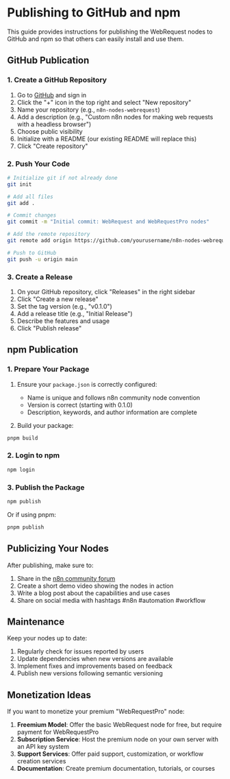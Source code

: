 # Publishing to GitHub and npm

This guide provides instructions for publishing the WebRequest nodes to GitHub and npm so that others can easily install and use them.

## GitHub Publication

### 1. Create a GitHub Repository

1. Go to [GitHub](https://github.com/) and sign in
2. Click the "+" icon in the top right and select "New repository"
3. Name your repository (e.g., `n8n-nodes-webrequest`)
4. Add a description (e.g., "Custom n8n nodes for making web requests with a headless browser")
5. Choose public visibility
6. Initialize with a README (our existing README will replace this)
7. Click "Create repository"

### 2. Push Your Code

```bash
# Initialize git if not already done
git init

# Add all files
git add .

# Commit changes
git commit -m "Initial commit: WebRequest and WebRequestPro nodes"

# Add the remote repository
git remote add origin https://github.com/yourusername/n8n-nodes-webrequest.git

# Push to GitHub
git push -u origin main
```

### 3. Create a Release

1. On your GitHub repository, click "Releases" in the right sidebar
2. Click "Create a new release"
3. Set the tag version (e.g., "v0.1.0")
4. Add a release title (e.g., "Initial Release")
5. Describe the features and usage
6. Click "Publish release"

## npm Publication

### 1. Prepare Your Package

1. Ensure your `package.json` is correctly configured:
   - Name is unique and follows n8n community node convention
   - Version is correct (starting with 0.1.0)
   - Description, keywords, and author information are complete

2. Build your package:
```bash
pnpm build
```

### 2. Login to npm

```bash
npm login
```

### 3. Publish the Package

```bash
npm publish
```

Or if using pnpm:

```bash
pnpm publish
```

## Publicizing Your Nodes

After publishing, make sure to:

1. Share in the [n8n community forum](https://community.n8n.io/)
2. Create a short demo video showing the nodes in action
3. Write a blog post about the capabilities and use cases
4. Share on social media with hashtags #n8n #automation #workflow

## Maintenance

Keep your nodes up to date:

1. Regularly check for issues reported by users
2. Update dependencies when new versions are available
3. Implement fixes and improvements based on feedback
4. Publish new versions following semantic versioning

## Monetization Ideas

If you want to monetize your premium "WebRequestPro" node:

1. **Freemium Model**: Offer the basic WebRequest node for free, but require payment for WebRequestPro
2. **Subscription Service**: Host the premium node on your own server with an API key system
3. **Support Services**: Offer paid support, customization, or workflow creation services
4. **Documentation**: Create premium documentation, tutorials, or courses 